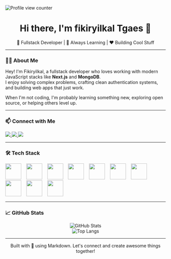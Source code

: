    ![Profile view counter](https://komarev.com/ghpvc/?username=fikertag)
<h1 align="center">Hi there, I'm fikiryilkal Tgaes 👋</h1>

<p align="center">
  🚀 Fullstack Developer | 🧠 Always Learning | ❤️ Building Cool Stuff
</p>

---

### 👨‍💻 About Me

Hey! I'm Fikiryilkal, a fullstack developer who loves working with modern JavaScript stacks like **Next.js** and **MongoDB**.  
I enjoy solving complex problems, crafting clean authentication systems, and building web apps that just work.

When I'm not coding, I'm probably learning something new, exploring open source, or helping others level up.

---

### 📫 Connect with Me

<p >
  <a href="https://fikiryilkal.me">
    <img src="https://img.shields.io/badge/Portfolio-000?style=flat&logo=vercel&logoColor=white" />
  </a>
  <a href="https://t.me/fkrtag">
    <img src="https://img.shields.io/badge/Telegram-2CA5E0?style=flat&logo=telegram&logoColor=white" />
  </a>
  <a href="https://linkedin.com/in/fikiryilkal">
    <img src="https://img.shields.io/badge/LinkedIn-0077B5?style=flat&logo=linkedin&logoColor=white" />
  </a>
</p>

---

### 🛠️ Tech Stack

<p >
  <img src="https://cdn.jsdelivr.net/gh/devicons/devicon/icons/javascript/javascript-original.svg" width="50" height="50"/> &nbsp;&nbsp;
  <img src="https://cdn.jsdelivr.net/gh/devicons/devicon/icons/typescript/typescript-original.svg" width="50" height="50"/> &nbsp;&nbsp;
  <img src="https://cdn.jsdelivr.net/gh/devicons/devicon/icons/react/react-original.svg" width="50" height="50"/> &nbsp;&nbsp;
  <img src="https://cdn.jsdelivr.net/gh/devicons/devicon/icons/nextjs/nextjs-original.svg" width="50" height="50"/> &nbsp;&nbsp;
  <img src="https://cdn.jsdelivr.net/gh/devicons/devicon/icons/nodejs/nodejs-original.svg" width="50" height="50"/> &nbsp;&nbsp;
  <img src="https://cdn.jsdelivr.net/gh/devicons/devicon/icons/express/express-original.svg" width="50" height="50"/> &nbsp;&nbsp;
  <img src="https://cdn.jsdelivr.net/gh/devicons/devicon/icons/mongodb/mongodb-original.svg" width="50" height="50"/> &nbsp;&nbsp;
  <img src="https://cdn.jsdelivr.net/gh/devicons/devicon/icons/mysql/mysql-original.svg" width="50" height="50"/> &nbsp;&nbsp;
  <img src="https://cdn.jsdelivr.net/gh/devicons/devicon/icons/git/git-original.svg" width="50" height="50"/> &nbsp;&nbsp;
  <img src="https://www.vectorlogo.zone/logos/tailwindcss/tailwindcss-icon.svg" width="50" height="50"/> &nbsp;&nbsp;
</p>

---

### 📈 GitHub Stats

<p align="center">
  <img src="https://github-readme-stats.vercel.app/api?username=fikertag&show_icons=true&theme=dark" alt="GitHub Stats" />
  <br />
  <img src="https://github-readme-stats.vercel.app/api/top-langs/?username=fikertag&layout=compact&theme=dark" alt="Top Langs" />
</p>

---

<p align="center">
  Built with 💙 using Markdown. Let's connect and create awesome things together!
</p>
